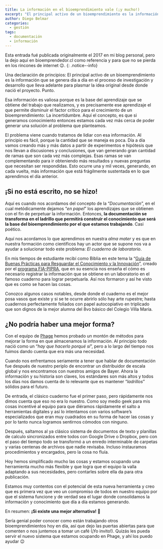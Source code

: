 ```yaml
---
title: La información en el bioemprendimiento vale (¡y mucho!)
excerpt: "El principal activo de un bioemprendimiento es la información que se genera día a día en el proceso de investigación y desarrollo que lleva adelante para plasmar la idea original desde donde nació el proyecto."
author: Diego Belmar
categories:
  - gestión
tags:
  - documentación
  - información
---
```


Esta entrada fué publicada originalmente el 2017 en mi blog personal, pero la dejo aquí en bioemprendedor.cl como referencia y para que no se pierda en los rincones de internet :wink:.
{: .notice--info}

Una declaración de principios: El principal activo de un bioemprendimiento es la información que se genera día a día en el proceso de investigación y desarrollo que lleva adelante para plasmar la idea original desde donde nació el proyecto. Punto.

Esa información es valiosa porque es la base del aprendizaje que se obtiene del trabajo que realizamos, y es precisamente ese aprendizaje el que permite disminuir el factor crítico para el crecimiento de un bioemprendimiento: La incertidumbre. Aquí el concepto, es que si generamos conocimiento entonces estamos cada vez más cerca de poder generar una solución al problema que planteamos.

El problema viene cuando tratamos de lidiar con esa información. Al principio es fácil, porque la cantidad  que se maneja es poca. Día a día vamos creando más y más datos a partir de experimentos e hipótesis que nos llevan a discusiones y conclusiones, que van generando gran cantidad de ramas que son cada vez más complejas. Esas ramas se van complementando para ir obteniendo más resultados y nuevas preguntas que necesitan ser respondidas. Esto ocurre una y mil veces, generando, en cada vuelta, más información que está frágilmente sustentada en lo que aprendimos el día anterior.

## ¡Si no está escrito, no se hizo!

Aquí es cuando nos acordamos del concepto de la “_Documentación_”, en el cual metódicamente dejamos “_en papel_” los aprendizajes que se obtienen con el fin de perpetuar la información. Entonces, **la documentación se transforma en el ladrillo que permitirá construir el conocimiento que será la base del bioemprendimiento por el que estamos trabajando**. Casi poético.

Aquí nos acordamos lo que aprendimos en nuestra _alma mater_ y es que en nuestra formación como científicos hay un actor que se supone nos va a ayudar a solucionar todo este problema: _El cuaderno de laboratorio_.

En mis tiempos de estudiante recibí como Biblia en este tema la “[Guía de Buenas Prácticas para Resguardar el Conocimiento y la Innovación](http://pipra.fia.cl/media/6635/gu%C3%ADa%20de%20buenas%20pr%C3%A1cticas%20cuaderno%20laboratorio.pdf)”, creado por el [programa FIA-PIPRA](http://pipra.fia.cl/), que en su esencia nos enseña el cómo es necesario registrar la información que se obtiene en un laboratorio en el famoso cuaderno para lograr perpetuarla. Así nos formaron y así he visto que es como se hacen las cosas.

Conozco algunos casos notables, desde donde el cuaderno es el mejor posa vasos que existe y si se te ocurre abrirlo sólo hay arte rupestre; hasta cuadernos perfectamente foliados con papel autocopiativo en triplicado que son dignos de la mejor alumna del 8vo básico del Colegio Villa María.

## ¿No podría haber una mejor forma?

Con el equipo de [Phage](https://www.pht.cl) hemos probado un montón de métodos para mejorar la forma en que almacenamos la información. Al principio todo nació como un “_hay que hacerlo porqué sí_”, pero a lo largo del tiempo nos fuimos dando cuenta que era más una necesidad.

Cuando nos enfrentamos seriamente a tener que hablar de documentación fue después de nuestro periplo de encontrar un distribuidor de escala global y nos encontramos con nuestros amigos de Bayer. Ahora la información y su historia son claves, los estándares son más altos y todos los días nos damos cuenta de lo relevante que es mantener “_ladrillos_” sólidos para el futuro.

De entrada, el clásico cuaderno fue el primer paso, pero rápidamente nos dimos cuenta que eso no era lo nuestro. Como soy medio geek para mis cosas incentivé al equipo para que diéramos rápidamente el salto a herramientas digitales y así lo intentamos con varios software’s especializados que eran muy cuadrados en su forma de hacer las cosas y por lo tanto nunca logramos sentirnos cómodos con ninguno.

Después, saltamos al ya clásico sistema de documentos de texto y planillas de calculo sincronizados entre todos con Google Drive o Dropbox, pero con el paso del tiempo todo se transformó a un enredo interminable de carpetas y varias centenas de archivos que nadie revisaba. Incluso instauramos procedimientos y encargados, pero la cosa no fluía.

Hoy hemos simplificado mucho las cosas y estamos ocupando una herramienta mucho más flexible y que logra que el equipo la valla adaptando a sus necesidades, pero contarles sobre ella da para otra publicación.

Estamos muy contentos con el potencial de esta nueva herramienta y creo que es primera vez que veo un compromiso de todos en nuestro equipo por que el sistema funcione y de verdad sea el lugar donde consolidamos la información y conocimiento que día a día estamos generando.

En resumen: **¡Si existe una mejor alternativa!** :tada:

Sería genial poder conocer como están trabajando otros bioemprendimientos hoy en día, así que dejo las puertas abiertas para que comenten o nos juntemos a tomar un café (¡Yo invito!). Quizás les pueda servir el nuevo sistema que estamos ocupando en Phage, y ahí los puedo ayudar :wink:
